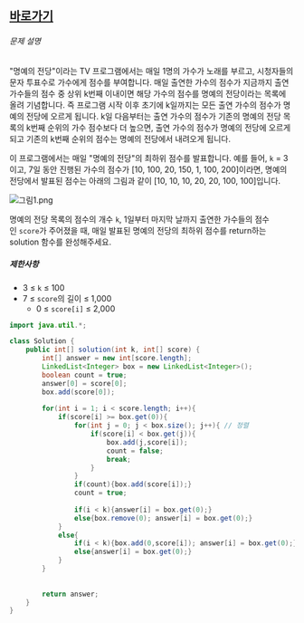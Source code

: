 ## [바로가기](https://school.programmers.co.kr/learn/courses/30/lessons/138477)

###### 문제 설명

"명예의 전당"이라는 TV 프로그램에서는 매일 1명의 가수가 노래를 부르고, 시청자들의 문자 투표수로 가수에게 점수를 부여합니다. 매일 출연한 가수의 점수가 지금까지 출연 가수들의 점수 중 상위 k번째 이내이면 해당 가수의 점수를 명예의 전당이라는 목록에 올려 기념합니다. 즉 프로그램 시작 이후 초기에 k일까지는 모든 출연 가수의 점수가 명예의 전당에 오르게 됩니다. k일 다음부터는 출연 가수의 점수가 기존의 명예의 전당 목록의 k번째 순위의 가수 점수보다 더 높으면, 출연 가수의 점수가 명예의 전당에 오르게 되고 기존의 k번째 순위의 점수는 명예의 전당에서 내려오게 됩니다.

이 프로그램에서는 매일 "명예의 전당"의 최하위 점수를 발표합니다. 예를 들어, `k` = 3이고, 7일 동안 진행된 가수의 점수가 [10, 100, 20, 150, 1, 100, 200]이라면, 명예의 전당에서 발표된 점수는 아래의 그림과 같이 [10, 10, 10, 20, 20, 100, 100]입니다.

![그림1.png](https://grepp-programmers.s3.ap-northeast-2.amazonaws.com/files/production/b0893853-7471-47c0-b7e5-1e8b46002810/%EA%B7%B8%EB%A6%BC1.png)

명예의 전당 목록의 점수의 개수 `k`, 1일부터 마지막 날까지 출연한 가수들의 점수인 `score`가 주어졌을 때, 매일 발표된 명예의 전당의 최하위 점수를 return하는 solution 함수를 완성해주세요.

##### 제한사항

-   3 ≤ `k` ≤ 100
-   7 ≤ `score`의 길이 ≤ 1,000
    -   0 ≤ `score[i]` ≤ 2,000

```java
import java.util.*;

class Solution {
    public int[] solution(int k, int[] score) {
        int[] answer = new int[score.length];
        LinkedList<Integer> box = new LinkedList<Integer>();
        boolean count = true;
        answer[0] = score[0];
        box.add(score[0]);
        
        for(int i = 1; i < score.length; i++){
            if(score[i] >= box.get(0)){ 
                for(int j = 0; j < box.size(); j++){ // 정렬
                    if(score[i] < box.get(j)){
                        box.add(j,score[i]);
                        count = false;
                        break;
                    }
                }
                if(count){box.add(score[i]);}
                count = true;
                
                if(i < k){answer[i] = box.get(0);}
                else{box.remove(0); answer[i] = box.get(0);}
            }
            else{
                if(i < k){box.add(0,score[i]); answer[i] = box.get(0);}
                else{answer[i] = box.get(0);}
            }
        }
        
        
        return answer;
    }
}
```